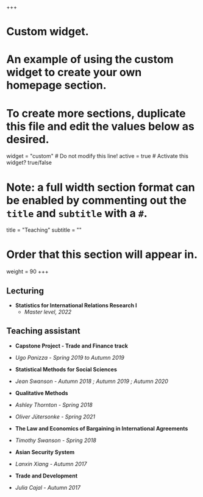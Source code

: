 +++
# Custom widget.
# An example of using the custom widget to create your own homepage section.
# To create more sections, duplicate this file and edit the values below as desired.
widget = "custom"  # Do not modify this line!
active = true  # Activate this widget? true/false

# Note: a full width section format can be enabled by commenting out the `title` and `subtitle` with a `#`.
title = "Teaching"
subtitle = ""

# Order that this section will appear in.
weight = 90
+++

## Lecturing 

- **Statistics for International Relations Research I**
  - _Master level, 2022_


## Teaching assistant

-	**Capstone Project - Trade and Finance track**
  -	_Ugo Panizza - Spring 2019 to Autumn 2019_  

-	**Statistical Methods for Social Sciences**
  -	_Jean Swanson  - Autumn 2018 ; Autumn 2019 ; Autumn 2020_
 
-	**Qualitative Methods**
  -	_Ashley Thornton - Spring 2018_
  -	_Oliver Jütersonke - Spring 2021_
  
-	**The Law and Economics of Bargaining in International Agreements**
  -	_Timothy Swanson - Spring 2018_  
  
-	**Asian Security System**
  - _Lanxin Xiang - Autumn 2017_
  
-	**Trade and Development**
  -	_Julia Cajal - Autumn 2017_

